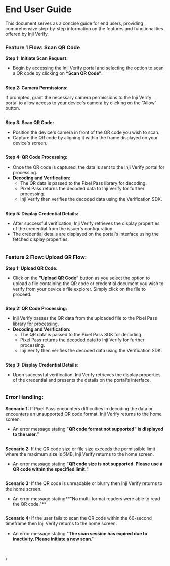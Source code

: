# End User Guide

This document serves as a concise guide for end users, providing comprehensive step-by-step information on the features and functionalities offered by Inji Verify.

### **Feature 1 Flow: Scan QR Code**

**Step 1: Initiate Scan Request:**

* Begin by accessing the Inji Verify portal and selecting the option to scan a QR code by clicking on **“Scan QR Code”**.

<figure><img src="../../.gitbook/assets/image-20240503-134218.png" alt=""><figcaption></figcaption></figure>



**Step 2: Camera Permissions:**

If prompted, grant the necessary camera permissions to the Inji Verify portal to allow access to your device's camera by clicking on the “Allow” button.

<figure><img src="../../.gitbook/assets/image-20240503-134547.png" alt=""><figcaption></figcaption></figure>

**Step 3: Scan QR Code:**

* Position the device's camera in front of the QR code you wish to scan.
* Capture the QR code by aligning it within the frame displayed on your device's screen.

<figure><img src="../../.gitbook/assets/image-20240503-135054.png" alt=""><figcaption></figcaption></figure>

**Step 4: QR Code Processing:**

* Once the QR code is captured, the data is sent to the Inji Verify portal for processing.
* **Decoding and Verification:**
  * The QR data is passed to the Pixel Pass library for decoding.
  * Pixel Pass returns the decoded data to Inji Verify for further processing.
  * Inji Verify then verifies the decoded data using the Verification SDK.



<figure><img src="../../.gitbook/assets/image-20240503-135233 (1).png" alt=""><figcaption></figcaption></figure>

**Step 5: Display Credential Details:**

* After successful verification, Inji Verify retrieves the display properties of the credential from the issuer's configuration.
* The credential details are displayed on the portal's interface using the fetched display properties.



<figure><img src="../../.gitbook/assets/image-20240503-135440 (1).png" alt=""><figcaption></figcaption></figure>

### **Feature 2 Flow: Upload QR Flow:**

**Step 1: Upload QR Code:**

* Click on the **“Upload QR Code”** button as you select the option to upload a file containing the QR code or credential document you wish to verify from your device's file explorer. Simply click on the file to proceed.

<figure><img src="../../.gitbook/assets/image-20240503-140402.png" alt=""><figcaption></figcaption></figure>



**Step 2: QR Code Processing:**

* Inji Verify passes the QR data from the uploaded file to the Pixel Pass library for processing.
* **Decoding and Verification:**
  * The QR data is passed to the Pixel Pass SDK for decoding.
  * Pixel Pass returns the decoded data to Inji Verify for further processing.
  * Inji Verify then verifies the decoded data using the Verification SDK.



<figure><img src="../../.gitbook/assets/image-20240503-135233.png" alt=""><figcaption></figcaption></figure>



**Step 3: Display Credential Details:**

* Upon successful verification, Inji Verify retrieves the display properties of the credential and presents the details on the portal's interface.



<figure><img src="../../.gitbook/assets/image-20240503-135440 (1) (1).png" alt=""><figcaption></figcaption></figure>

### **Error Handling:**

**Scenario 1:** If Pixel Pass encounters difficulties in decoding the data or encounters an unsupported QR code format, Inji Verify returns to the home screen.

* An error message stating "**QR code format not supported" is displayed to the user.”**



<figure><img src="../../.gitbook/assets/image-20240503-135701.png" alt=""><figcaption></figcaption></figure>



**Scenario 2:** If the QR code size or file size exceeds the permissible limit where the maximum size is 5MB, Inji Verify returns to the home screen.

* An error message stating "**QR code size is not supported. Please use a QR code within the specified limit.**"



<figure><img src="../../.gitbook/assets/image-20240503-141405.png" alt=""><figcaption></figcaption></figure>



**Scenario 3:** If the QR code is unreadable or blurry then Inji Verify returns to the home screen.

* An error message stating**"No multi-format readers were able to read the QR code."**



<figure><img src="../../.gitbook/assets/image-20240503-141755.png" alt=""><figcaption></figcaption></figure>



**Scenario 4:** If the user fails to scan the QR code within the 60-second timeframe then Inji Verify returns to the home screen.

* An error message stating "**The scan session has expired due to inactivity. Please initiate a new scan**."



<figure><img src="../../.gitbook/assets/image-20240503-142012.png" alt=""><figcaption></figcaption></figure>





\
\
